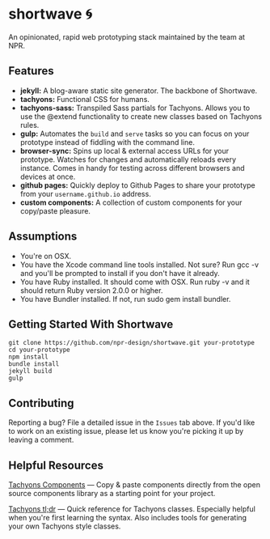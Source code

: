 # shortwave 🌀
An opinionated, rapid web prototyping stack maintained by the team at NPR.

## Features
- **jekyll:** A blog-aware static site generator. The backbone of Shortwave.
- **tachyons:** Functional CSS for humans.
- **tachyons-sass:** Transpiled Sass partials for Tachyons. Allows you to use the @extend functionality to create new classes based on Tachyons rules.
- **gulp:** Automates the ```build``` and ```serve``` tasks so you can focus on your prototype instead of fiddling with the command line.
- **browser-sync:** Spins up local & external access URLs for your prototype. Watches for changes and automatically reloads every instance. Comes in handy for testing across different browsers and devices at once.
- **github pages:** Quickly deploy to Github Pages to share your prototype from your ```username.github.io``` address.
- **custom components:** A collection of custom components for your copy/paste pleasure.

## Assumptions
- You're on OSX.
- You have the Xcode command line tools installed. Not sure? Run gcc -v and you'll be prompted to install if you don't have it already.
- You have Ruby installed. It should come with OSX. Run ruby -v and it should return Ruby version 2.0.0 or higher.
- You have Bundler installed. If not, run sudo gem install bundler.

## Getting Started With Shortwave
```
git clone https://github.com/npr-design/shortwave.git your-prototype
cd your-prototype
npm install
bundle install
jekyll build
gulp
```

## Contributing
Reporting a bug? File a detailed issue in the ```Issues``` tab above. If you'd like to work on an existing issue, please let us know you're picking it up by leaving a comment.

## Helpful Resources
[Tachyons Components](http://tachyons.io/components/) — Copy & paste components directly from the open source components library as a starting point for your project.

[Tachyons tl;dr](https://tachyons-tldr.now.sh/) — Quick reference for Tachyons classes. Especially helpful when you're first learning the syntax. Also includes tools for generating your own Tachyons style classes.
